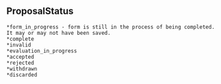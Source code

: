 ## ProposalStatus
    *form_in_progress - form is still in the process of being completed. It may or may not have been saved. 
    *complete
    *invalid
    *evaluation_in_progress
    *accepted
    *rejected
    *withdrawn
    *discarded